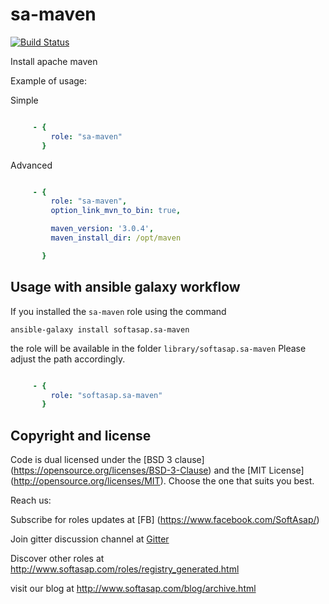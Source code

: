 sa-maven
========

[![Build Status](https://travis-ci.org/softasap/sa-maven.svg?branch=master)](https://travis-ci.org/softasap/sa-maven)

Install apache maven

Example of usage:

Simple

```YAML

     - {
         role: "sa-maven"
       }


```

Advanced

```YAML

     - {
         role: "sa-maven",
         option_link_mvn_to_bin: true,

         maven_version: '3.0.4',
         maven_install_dir: /opt/maven

       }


```



Usage with ansible galaxy workflow
----------------------------------

If you installed the `sa-maven` role using the command


`
   ansible-galaxy install softasap.sa-maven
`

the role will be available in the folder `library/softasap.sa-maven`
Please adjust the path accordingly.

```YAML

     - {
         role: "softasap.sa-maven"
       }

```




Copyright and license
---------------------

Code is dual licensed under the [BSD 3 clause] (https://opensource.org/licenses/BSD-3-Clause) and the [MIT License] (http://opensource.org/licenses/MIT). Choose the one that suits you best.

Reach us:

Subscribe for roles updates at [FB] (https://www.facebook.com/SoftAsap/)

Join gitter discussion channel at [Gitter](https://gitter.im/softasap)

Discover other roles at  http://www.softasap.com/roles/registry_generated.html

visit our blog at http://www.softasap.com/blog/archive.html
